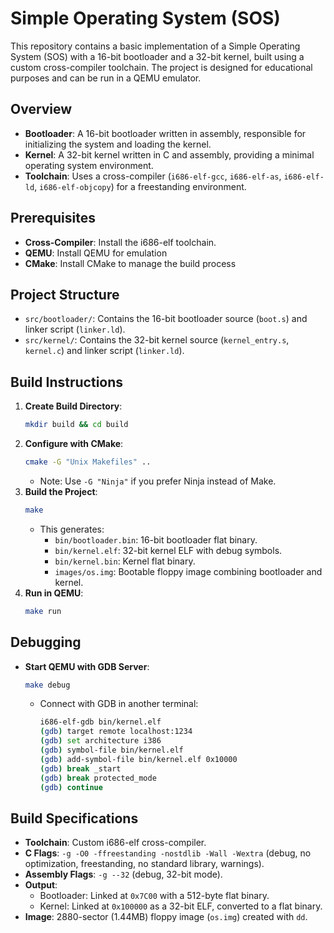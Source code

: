 # Simple Operating System (SOS)

This repository contains a basic implementation of a Simple Operating System (SOS) with a 16-bit bootloader and a 32-bit kernel, built using a custom cross-compiler toolchain. The project is designed for educational purposes and can be run in a QEMU emulator.

## Overview
- **Bootloader**: A 16-bit bootloader written in assembly, responsible for initializing the system and loading the kernel.
- **Kernel**: A 32-bit kernel written in C and assembly, providing a minimal operating system environment.
- **Toolchain**: Uses a cross-compiler (`i686-elf-gcc`, `i686-elf-as`, `i686-elf-ld`, `i686-elf-objcopy`) for a freestanding environment.

## Prerequisites
- **Cross-Compiler**: Install the i686-elf toolchain.
- **QEMU**: Install QEMU for emulation
- **CMake**: Install CMake to manage the build process

## Project Structure
- `src/bootloader/`: Contains the 16-bit bootloader source (`boot.s`) and linker script (`linker.ld`).
- `src/kernel/`: Contains the 32-bit kernel source (`kernel_entry.s`, `kernel.c`) and linker script (`linker.ld`).

## Build Instructions
1. **Create Build Directory**:
   ```bash
   mkdir build && cd build
   ```
2. **Configure with CMake**:
   ```bash
   cmake -G "Unix Makefiles" ..
   ```
   - Note: Use `-G "Ninja"` if you prefer Ninja instead of Make.
3. **Build the Project**:
   ```bash
   make
   ```
   - This generates:
     - `bin/bootloader.bin`: 16-bit bootloader flat binary.
     - `bin/kernel.elf`: 32-bit kernel ELF with debug symbols.
     - `bin/kernel.bin`: Kernel flat binary.
     - `images/os.img`: Bootable floppy image combining bootloader and kernel.
4. **Run in QEMU**:
   ```bash
   make run
   ```

## Debugging
- **Start QEMU with GDB Server**:
  ```bash
  make debug
  ```
  - Connect with GDB in another terminal:
    ```bash
    i686-elf-gdb bin/kernel.elf
    (gdb) target remote localhost:1234
    (gdb) set architecture i386
    (gdb) symbol-file bin/kernel.elf
    (gdb) add-symbol-file bin/kernel.elf 0x10000
    (gdb) break _start
    (gdb) break protected_mode
    (gdb) continue
    ```

## Build Specifications
- **Toolchain**: Custom i686-elf cross-compiler.
- **C Flags**: `-g -O0 -ffreestanding -nostdlib -Wall -Wextra` (debug, no optimization, freestanding, no standard library, warnings).
- **Assembly Flags**: `-g --32` (debug, 32-bit mode).
- **Output**:
  - Bootloader: Linked at `0x7C00` with a 512-byte flat binary.
  - Kernel: Linked at `0x100000` as a 32-bit ELF, converted to a flat binary.
- **Image**: 2880-sector (1.44MB) floppy image (`os.img`) created with `dd`.
